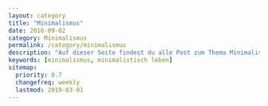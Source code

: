 ```yaml
---
layout: category
title: "Minimalismus"
date: 2016-09-02
category: Minimalismus
permalink: /category/minimalismus
description: "Auf dieser Seite findest du alle Post zum Thema Minimalismus. Ich habe Beiträge zum Thema wieso unsere Gesellschaft so auf Konsum gepolt ist und warum uns das nicht gut tut. Außerdem gibt es natürlich jede menge Tipps zum Ausmisten und Minimalisieren."
keywords: [minimalismus, minimalistisch leben]
sitemap:
  priority: 0.7
  changefreq: weekly
  lastmod: 2019-03-01
---
```


